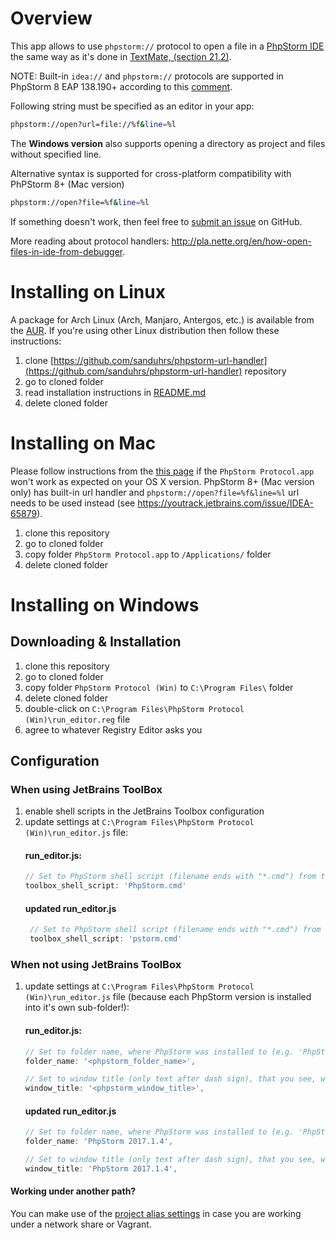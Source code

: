 
Overview
========
This app allows to use ```phpstorm://``` protocol to open a file in a [PhpStorm IDE](http://www.jetbrains.com/phpstorm/) the same way as it's done in [TextMate, (section 21.2)](http://manual.macromates.com/en/using_textmate_from_terminal.html).

NOTE: Built-in ``idea://`` and ``phpstorm://`` protocols are supported in PhpStorm 8 EAP 138.190+
according to this [comment](https://youtrack.jetbrains.com/oauth?state=%2Fissue%2FIDEA-65879#comment=27-736256).

Following string must be specified as an editor in your app:
```bash
phpstorm://open?url=file://%f&line=%l
```

The **Windows version** also supports opening a directory as project and files without specified line.

Alternative syntax is supported for cross-platform compatibility with PhPStorm 8+ (Mac version)
```bash
phpstorm://open?file=%f&line=%l
```

If something doesn't work, then feel free to [submit an issue](https://github.com/aik099/PhpStormProtocol/issues/new) on GitHub.


More reading about protocol handlers: http://pla.nette.org/en/how-open-files-in-ide-from-debugger.

Installing on Linux
===================

A package for Arch Linux (Arch, Manjaro, Antergos, etc.) is available from the [AUR](https://aur.archlinux.org/packages/phpstorm-url-handler/).
If you're using other Linux distribution then follow these instructions:

1. clone [https://github.com/sanduhrs/phpstorm-url-handler](https://github.com/sanduhrs/phpstorm-url-handler) repository
2. go to cloned folder
3. read installation instructions in [README.md](https://github.com/sanduhrs/phpstorm-url-handler/blob/master/README.md)
4. delete cloned folder

Installing on Mac
=================
Please follow instructions from the [this page](LinCastor.md) if the `PhpStorm Protocol.app` won't work as expected on your OS X version.
PhpStorm 8+ (Mac version only) has built-in url handler and `phpstorm://open?file=%f&line=%l` url needs to be used instead (see https://youtrack.jetbrains.com/issue/IDEA-65879).

1. clone this repository
2. go to cloned folder
3. copy folder ```PhpStorm Protocol.app``` to ```/Applications/``` folder
4. delete cloned folder

Installing on Windows
=====================

## Downloading & Installation

1. clone this repository
2. go to cloned folder
3. copy folder ```PhpStorm Protocol (Win)``` to ```C:\Program Files\``` folder
4. delete cloned folder
5. double-click on ```C:\Program Files\PhpStorm Protocol (Win)\run_editor.reg``` file
6. agree to whatever Registry Editor asks you

## Configuration

### When using JetBrains ToolBox

1. enable shell scripts in the JetBrains Toolbox configuration
2. update settings at ```C:\Program Files\PhpStorm Protocol (Win)\run_editor.js``` file:
   #### run_editor.js:
    ```js
    // Set to PhpStorm shell script (filename ends with "*.cmd") from the "C:\Users\%username%\AppData\Local\JetBrains\Toolbox\scripts" directory.
    toolbox_shell_script: 'PhpStorm.cmd'
    ```
   #### updated run_editor.js
   ```js
    // Set to PhpStorm shell script (filename ends with "*.cmd") from the "C:\Users\%username%\AppData\Local\JetBrains\Toolbox\scripts" directory.
    toolbox_shell_script: 'pstorm.cmd'
   ```

### When not using JetBrains ToolBox

1. update settings at ```C:\Program Files\PhpStorm Protocol (Win)\run_editor.js``` file (because each PhpStorm version is installed into it's own sub-folder!):
   #### run_editor.js:
    ```js
    // Set to folder name, where PhpStorm was installed to (e.g. 'PhpStorm')
    folder_name: '<phpstorm_folder_name>',

    // Set to window title (only text after dash sign), that you see, when switching to running PhpStorm instance
    window_title: '<phpstorm_window_title>',
    ```
   #### updated run_editor.js
   ```js
   // Set to folder name, where PhpStorm was installed to (e.g. 'PhpStorm')
   folder_name: 'PhpStorm 2017.1.4',

   // Set to window title (only text after dash sign), that you see, when switching to running PhpStorm instance
   window_title: 'PhpStorm 2017.1.4',
   ```

#### Working under another path?

You can make use of the [project alias settings](https://github.com/aik099/PhpStormProtocol/blob/master/PhpStorm%20Protocol%20(Win)/run_editor.js#L14-L17) in case you are working under a network share or Vagrant.
